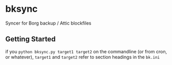 # bksync
Syncer for Borg backup / Attic blockfiles

## Getting Started

if you `python bksync.py target1 target2` on the commandline (or from cron, or whatever),
`target1` and `target2` refer to section headings in the `bk.ini`


